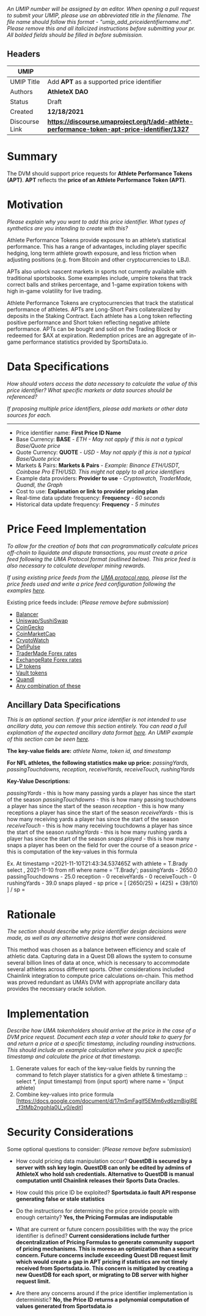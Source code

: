 *An UMIP number will be assigned by an editor. When opening a pull request to submit your UMIP, please use an abbreviated title in the filename. The file name should follow this format - "umip_add_priceidentifiername.md". Please remove this and all italicized instructions before submitting your pr. All bolded fields should be filled in before submission.*

## Headers

| UMIP                |                                                               |
| ------------------- | ------------------------------------------------------------- |
| UMIP Title          | Add **APT** as a supported price identifier |
| Authors             | **AthleteX DAO**                                                      |
| Status              | Draft                                                         |
| Created             | **12/18/2021**                                              |
| Discourse Link      | **https://discourse.umaproject.org/t/add-athlete-performance-token-apt-price-identifier/1327**            |

# Summary 

The DVM should support price requests for **Athlete Performance Tokens (APT)**. **APT** reflects the **price of an Athlete Performance Token (APT)**.


# Motivation

*Please explain why you want to add this price identifier. What types of synthetics are you intending to create with this?*

Athlete Performance Tokens provide exposure to an athlete’s statistical performance.
This has a range of advantages, including player specific hedging, long term athlete
growth exposure, and less friction when adjusting positions (e.g. from Bitcoin and other
cryptocurrencies to LBJ).

APTs also unlock nascent markets in sports not currently available with traditional
sportsbooks. Some examples include, umpire tokens that track correct balls and strikes
percentage, and 1-game expiration tokens with high in-game volatility for live trading.

Athlete Performance Tokens are cryptocurrencies that track the statistical performance
of athletes. APTs are Long-Short Pairs collateralized by deposits in the Staking Contract.
Each athlete has a Long token reflecting positive performance and Short token
reflecting negative athlete performance. APTs can be bought and sold on the Trading
Block or redeemed for $AX at expiration. Redemption prices are an aggregate of
in-game performance statistics provided by SportsData.io.

# Data Specifications

*How should voters access the data necessary to calculate the value of this price identifier? What specific markets or data sources should be referenced?*


*If proposing multiple price identifiers, please add markets or other data sources for each.*

-----------------------------------------
- Price identifier name: **First Price ID Name** 
- Base Currency: **BASE** - *ETH - May not apply if this is not a typical Base/Quote price*
- Quote Currency: **QUOTE** - *USD - May not apply if this is not a typical Base/Quote price*
- Markets & Pairs: **Markets & Pairs** - *Example: Binance ETH/USDT, Coinbase Pro ETH/USD. This might not apply to all price identifiers*
- Example data providers: **Provider to use** - *Cryptowatch, TraderMade, Quandl, the Graph*
- Cost to use: **Explanation or link to provider pricing plan**
- Real-time data update frequency: **Frequency** - *60 seconds*
- Historical data update frequency: **Frequency** - *5 minutes*

# Price Feed Implementation

*To allow for the creation of bots that can programmatically calculate prices off-chain to liquidate and dispute transactions, you must create a price feed following the UMA Protocol format (outlined below). This price feed is also necessary to calculate developer mining rewards.*

*If using existing price feeds from the [UMA protocol repo](https://github.com/UMAprotocol/protocol/tree/master/packages/financial-templates-lib/src/price-feed), please list the price feeds used and write a price feed configuration following the examples [here](https://github.com/UMAprotocol/protocol/blob/master/packages/financial-templates-lib/src/price-feed/DefaultPriceFeedConfigs.js).*


Existing price feeds include: (*Please remove before submission*)
- [Balancer](https://github.com/UMAprotocol/protocol/blob/master/packages/financial-templates-lib/src/price-feed/BalancerPriceFeed.js)
- [Uniswap/SushiSwap](https://github.com/UMAprotocol/protocol/blob/master/packages/financial-templates-lib/src/price-feed/UniswapPriceFeed.js)
- [CoinGecko](https://github.com/UMAprotocol/protocol/blob/master/packages/financial-templates-lib/src/price-feed/CoinGeckoPriceFeed.js)
- [CoinMarketCap](https://github.com/UMAprotocol/protocol/blob/master/packages/financial-templates-lib/src/price-feed/CoinMarketCapPriceFeed.js)
- [CryptoWatch](https://github.com/UMAprotocol/protocol/blob/master/packages/financial-templates-lib/src/price-feed/CryptoWatchPriceFeed.js)
- [DefiPulse](https://github.com/UMAprotocol/protocol/blob/master/packages/financial-templates-lib/src/price-feed/DefiPulsePriceFeed.js)
- [TraderMade Forex rates](https://github.com/UMAprotocol/protocol/blob/master/packages/financial-templates-lib/src/price-feed/TraderMadePriceFeed.js)
- [ExchangeRate Forex rates](https://github.com/UMAprotocol/protocol/blob/master/packages/financial-templates-lib/src/price-feed/ForexDailyPriceFeed.js)
- [LP tokens](https://github.com/UMAprotocol/protocol/blob/master/packages/financial-templates-lib/src/price-feed/LPPriceFeed.js)
- [Vault tokens](https://github.com/UMAprotocol/protocol/blob/master/packages/financial-templates-lib/src/price-feed/VaultPriceFeed.js)
- [Quandl](https://github.com/UMAprotocol/protocol/blob/master/packages/financial-templates-lib/src/price-feed/QuandlPriceFeed.js)
- [Any combination of these](https://github.com/UMAprotocol/protocol/blob/master/packages/financial-templates-lib/src/price-feed/ExpressionPriceFeed.js)

## Ancillary Data Specifications

*This is an optional section. If your price identifier is not intended to use ancillary data, you can remove this section entirely. You can read a full explanation of the expected ancillary data format [here](https://docs.google.com/document/d/1vl1BcIMO3NTNxvR0u6fFQqdUgWtIY8XyjVtx8Hkl8Qk/edit?usp=sharing). An UMIP example of this section can be seen [here](https://github.com/UMAprotocol/UMIPs/blob/master/UMIPs/umip-83.md#technical-specifications).*

**The key-value fields are:**
_athlete Name, token id, and timestamp_

**For NFL athletes, the following statistics make up price:**
_passingYards, passingTouchdowns, reception, receiveYards, receiveTouch, rushingYards_


**Key-Value Descriptions:**

_passingYards_ - this is how many passing yards a player has since the start of the season
_passingTouchdowns_ - this is how many passing touchdowns a player has since the start of the season
_reception_ - this is how many receptions a player has since the start of the season
_receiveYards_ - this is how many receiving yards a player has since the start of the season
_receiveTouch_ - this is how many receiving touchdowns a player has since the start of the season
_rushingYards_ - this is how many rushing yards a player has since the start of the season
_snaps played_ - this is how many snaps a player has been on the field for over the course of a season
_price_ - this is computation of the key-values in this formula 

Ex.
At timestamp =2021-11-10T21:43:34.537465Z
with athlete = T.Brady
select , 2021-11-10 from nfl where name = 'T.Brady';
passingYards - 2650.0
passingTouchdowns - 25.0
reception - 0
receiveYards - 0
receiveTouch - 0
rushingYards - 39.0
snaps played - sp
price = [ (2650/25) + (425) + (39/10) ] / sp = 

# Rationale

*The section should describe why price identifier design decisions were made, as well as any alternative designs that were considered.*

This method was chosen as a balance between efficiency and scale of athletic data. Capturing data in a Quest DB allows the system to consume several billion lines of data at once, which is necessary to accommodate several athletes across different sports. Other considerations included Chainlink integration to compute price calculations on-chain. This method was proved redundant as UMA’s DVM with appropriate ancillary data provides the necessary oracle solution.

# Implementation

*Describe how UMA tokenholders should arrive at the price in the case of a DVM price request. Document each step a voter should take to query for and return a price at a specific timestamp, including rounding instructions. This should include an example calculation where you pick a specific timestamp and calculate the price at that timestamp.*

1. Generate values for each of the key-value fields by running the command to fetch player statistics for a given athlete & timestamp
:: select *, (input timestamp) from (input sport) where name = '(input athlete)
2. Combine key-values into price formula [https://docs.google.com/document/d/17mSmFaglf5EMm6vd6zmBigIRE_f3tMb2ngohIa0U_y0/edit] 

# Security Considerations

Some optional questions to consider: (*Please remove before submission*)
- How could pricing data manipulation occur?
**QuestDB is secured by a server with ssh key login. QuestDB can only be edited by admins of AthleteX who hold ssh credentials. Alternative to QuestDB is manual computation until Chainlink releases their Sports Data Oracles.**
- How could this price ID be exploited?
**Sportsdata.io fault API response generating false or stale statistics**

- Do the instructions for determining the price provide people with enough certainty?
**Yes, the Pricing Formulas are indisputable**

- What are current or future concern possibilities with the way the price identifier is defined?
**Current considerations include further decentralization of Pricing Formulas to generate community support of pricing mechanisms. This is moreso an optimization than a security concern. Future concerns include exceeding Quest DB request limit which would create a gap in APT pricing if statistics are not timely received from Sportsdata.io. This concern is mitigated by creating a new QuestDB for each sport, or migrating to DB server with higher request limit.**

- Are there any concerns around if the price identifier implementation is deterministic?
**No, the Price ID returns a polynomial computation of values generated from Sportsdata.io**
